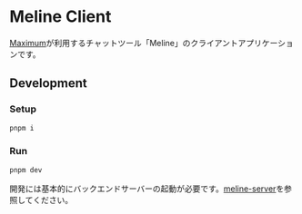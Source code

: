 # Meline Client

[Maximum](https://maximum.vc)が利用するチャットツール「Meline」のクライアントアプリケーションです。

## Development

### Setup

```bash
pnpm i
```

### Run

```bash
pnpm dev
```

開発には基本的にバックエンドサーバーの起動が必要です。[meline-server](https://github.com/saitamau-maximum/meline-server)を参照してください。
